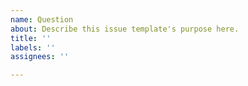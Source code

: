 ```yaml
---
name: Question
about: Describe this issue template's purpose here.
title: ''
labels: ''
assignees: ''

---
```



